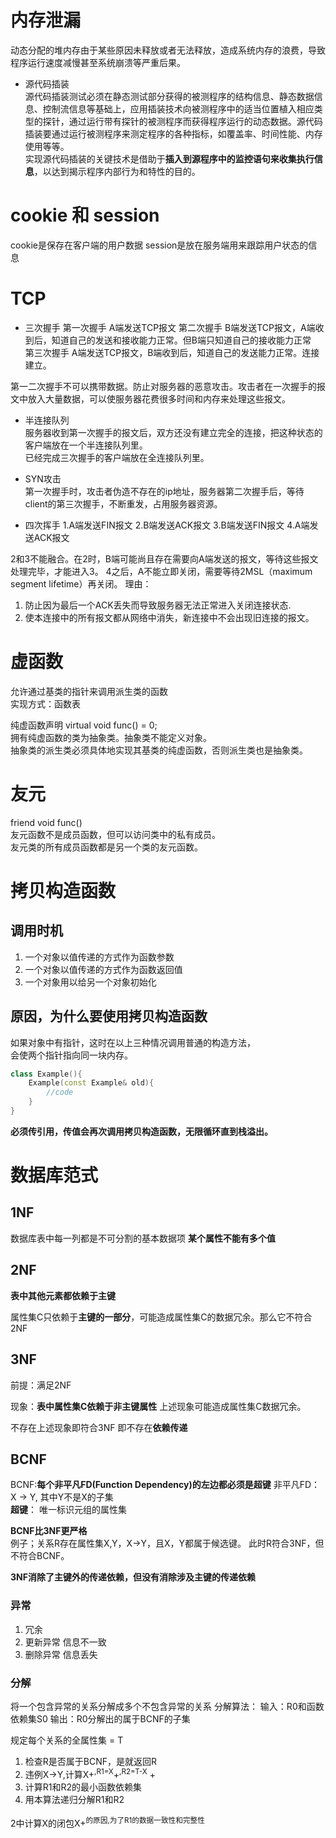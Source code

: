 # 内存泄漏  
动态分配的堆内存由于某些原因未释放或者无法释放，造成系统内存的浪费，导致程序运行速度减慢甚至系统崩溃等严重后果。  

- 源代码插装  
源代码插装测试必须在静态测试部分获得的被测程序的结构信息、静态数据信息、控制流信息等基础上，应用插装技术向被测程序中的适当位置植入相应类型的探针，通过运行带有探针的被测程序而获得程序运行的动态数据。源代码插装要通过运行被测程序来测定程序的各种指标，如覆盖率、时间性能、内存使用等等。  
实现源代码插装的关键技术是借助于**插入到源程序中的监控语句来收集执行信息**，以达到揭示程序内部行为和特性的目的。

# cookie 和 session  
cookie是保存在客户端的用户数据
session是放在服务端用来跟踪用户状态的信息

# TCP  
- 三次握手
第一次握手 A端发送TCP报文
第二次握手 B端发送TCP报文，A端收到后，知道自己的发送和接收能力正常。但B端只知道自己的接收能力正常  
第三次握手 A端发送TCP报文，B端收到后，知道自己的发送能力正常。连接建立。  

第一二次握手不可以携带数据。防止对服务器的恶意攻击。攻击者在一次握手的报文中放入大量数据，可以使服务器花费很多时间和内存来处理这些报文。  

- 半连接队列  
服务器收到第一次握手的报文后，双方还没有建立完全的连接，把这种状态的客户端放在一个半连接队列里。  
已经完成三次握手的客户端放在全连接队列里。

- SYN攻击  
第一次握手时，攻击者伪造不存在的ip地址，服务器第二次握手后，等待client的第三次握手，不断重发，占用服务器资源。

- 四次挥手
1.A端发送FIN报文
2.B端发送ACK报文
3.B端发送FIN报文
4.A端发送ACK报文  

2和3不能融合。在2时，B端可能尚且存在需要向A端发送的报文，等待这些报文处理完毕，才能进入3。
4之后，A不能立即关闭，需要等待2MSL（maximum segment lifetime）再关闭。
理由：
1. 防止因为最后一个ACK丢失而导致服务器无法正常进入关闭连接状态.
2. 使本连接中的所有报文都从网络中消失，新连接中不会出现旧连接的报文。

# 虚函数
允许通过基类的指针来调用派生类的函数  
实现方式：函数表   

纯虚函数声明 virtual void func() = 0;  
拥有纯虚函数的类为抽象类。抽象类不能定义对象。  
抽象类的派生类必须具体地实现其基类的纯虚函数，否则派生类也是抽象类。

# 友元
friend void func()  
友元函数不是成员函数，但可以访问类中的私有成员。  
友元类的所有成员函数都是另一个类的友元函数。

# 拷贝构造函数

## 调用时机
1. 一个对象以值传递的方式作为函数参数  
2. 一个对象以值传递的方式作为函数返回值  
3. 一个对象用以给另一个对象初始化
## 原因，为什么要使用拷贝构造函数
如果对象中有指针，这时在以上三种情况调用普通的构造方法，  
会使两个指针指向同一块内存。  

``` c++
class Example(){
    Example(const Example& old){
        //code
    }
}
```  
**必须传引用，传值会再次调用拷贝构造函数，无限循环直到栈溢出。**

# 数据库范式

## 1NF
数据库表中每一列都是不可分割的基本数据项
**某个属性不能有多个值**

## 2NF
**表中其他元素都依赖于主键**

属性集C只依赖于**主键的一部分**，可能造成属性集C的数据冗余。那么它不符合2NF

## 3NF

前提：满足2NF

现象：**表中属性集C依赖于非主键属性**
上述现象可能造成属性集C数据冗余。

不存在上述现象即符合3NF
即不存在**依赖传递**  

## BCNF  

BCNF:**每个非平凡FD(Function Dependency)的左边都必须是超键** 
非平凡FD：X -> Y, 其中Y不是X的子集  
**超键**： 唯一标识元组的属性集

**BCNF比3NF更严格**  
例子；关系R存在属性集X,Y，X->Y，且X，Y都属于候选键。
此时R符合3NF，但不符合BCNF。

**3NF消除了主键外的传递依赖，但没有消除涉及主键的传递依赖**

### 异常
1. 冗余
2. 更新异常
信息不一致
3. 删除异常
信息丢失

### 分解
将一个包含异常的关系分解成多个不包含异常的关系
分解算法：
输入：R0和函数依赖集S0
输出：R0分解出的属于BCNF的子集

规定每个关系的全属性集 = T

1. 检查R是否属于BCNF，是就返回R
2. 违例X->Y,计算X</sup>+<sup>,R1=X</sup>+<sup>,R2=T-X</sup>
+<sup>
3. 计算R1和R2的最小函数依赖集
4. 用本算法递归分解R1和R2

2中计算X的闭包X</sup>+<sup>的原因,为了R1的数据一致性和完整性
